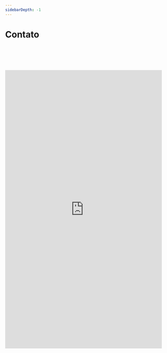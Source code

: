 ```yaml
---
sidebarDepth: -1
---
```


# Contato

## <a href="https://www.facebook.com/gil.fuser" target="_blank"><i class="fab fa-facebook"></i></a> <a href="https://www.instagram.com/gilfuser/" target="_blank"><i class="fab fa-instagram"></i></a> <a href="https://twitter.com/gilfuser" target="_blank"><i class="fab fa-twitter"></i></a> <a href="https://soundcloud.com/gilfuser/" target="_blank"><i class="fab fa-soundcloud"></i></a> <a href="https://www.youtube.com/channel/UCSXZcK_yL5zBBkTBZRWGxBg" target="_blank"><i class="fab fa-youtube"></i></a> <a href="https://vimeo.com/user1647525" target="_blank"><i class="fab fa-vimeo-v"></i></a> <a href="https://o-caderno-onde-estiver.tumblr.com/" target="_blank"><i class="fab fa-tumblr"></i></a> <a href="https://www.mixcloud.com/gilfuser/" target="_blank"><i class="fab fa-mixcloud"></i></a><br/><br/>

<iframe src="https://docs.google.com/forms/d/e/1FAIpQLSfjJd4I3C8igmFHC1UsNpvIgNL2yGr2xgM3TiwCpQ8oCHF1Mw/viewform?embedded=true" style="width:100%;height:892px" frameborder="0" marginheight="0" marginwidth="0">Loading...</iframe>
